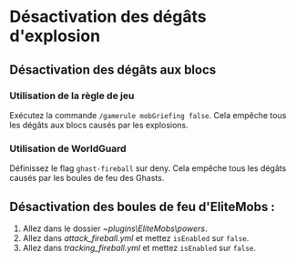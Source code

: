# Désactivation des dégâts d'explosion

## Désactivation des dégâts aux blocs

### Utilisation de la règle de jeu

Exécutez la commande `/gamerule mobGriefing false`. Cela empêche tous les dégâts aux blocs causés par les explosions.

### Utilisation de WorldGuard

Définissez le flag `ghast-fireball` sur deny. Cela empêche tous les dégâts causés par les boules de feu des Ghasts.

## Désactivation des boules de feu d'EliteMobs :

1. Allez dans le dossier *~plugins\EliteMobs\powers*.
2. Allez dans *attack_fireball.yml* et mettez `isEnabled` sur `false`.
3. Allez dans *tracking_fireball.yml* et mettez `isEnabled` sur `false`.
